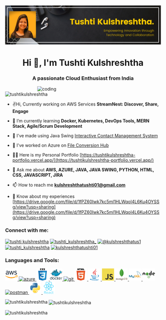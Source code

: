![logo](https://github.com/TushtiKulshreshtha/TushtiKulshreshtha/blob/main/my_github_banner.png)

<h1 align="center">Hi 👋, I'm Tushti Kulshreshtha</h1>
<h3 align="center">A passionate Cloud Enthusiast from India</h3>

<img align="right" alt="coding" width="400" src="https://user-images.githubusercontent.com/74038190/249570803-02293768-9242-47e1-bf8f-d084ba0a2d1d.gif">

<p align="left"> <img src="https://komarev.com/ghpvc/?username=tushtikulshreshtha&label=Profile%20views&color=0e75b6&style=flat" alt="tushtikulshreshtha" /> </p>

- ✌️Hi, Currently working on AWS Services **StreamNest: Discover, Share, Engage**

- 🌱 I’m currently learning **Docker, Kubernetes, DevOps Tools, MERN Stack, Agile/Scrum Development**

- 🔭 I've made using Java Swing [Interactive Contact Management System](https://github.com/TushtiKulshreshtha/Interactive-Contact-Management-System-.git)

- 👯 I've worked on Azure on [File Conversion Hub](https://github.com/TushtiKulshreshtha/FileConversionHub)

- 👨‍💻 Here is my Personal Portfolio [https://tushtikulshreshtha-portfolio.vercel.app/](https://tushtikulshreshtha-portfolio.vercel.app/)

- 💬 Ask me about **AWS, AZURE, JAVA, JAVA SWING, PYTHON, HTML, CSS, JAVASCRIPT, JIRA**

- 📫 How to reach me **kulshreshthatushti01@gmail.com**

- 📄 Know about my experiences [https://drive.google.com/file/d/1fPZ60Iwk7kc5ml1HLWqoI4L6Ku4OYSSg/view?usp=sharing](https://drive.google.com/file/d/1fPZ60Iwk7kc5ml1HLWqoI4L6Ku4OYSSg/view?usp=sharing)

<h3 align="left">Connect with me:</h3>
<p align="left">
<a href="https://linkedin.com/in/tushti kulshreshtha" target="blank"><img align="center" src="https://raw.githubusercontent.com/rahuldkjain/github-profile-readme-generator/master/src/images/icons/Social/linked-in-alt.svg" alt="tushti kulshreshtha" height="30" width="40" /></a>
<a href="https://instagram.com/tushti_kulshreshtha_" target="blank"><img align="center" src="https://raw.githubusercontent.com/rahuldkjain/github-profile-readme-generator/master/src/images/icons/Social/instagram.svg" alt="tushti_kulshreshtha_" height="30" width="40" /></a>
<a href="https://www.hackerrank.com/@kulshreshthatus1" target="blank"><img align="center" src="https://raw.githubusercontent.com/rahuldkjain/github-profile-readme-generator/master/src/images/icons/Social/hackerrank.svg" alt="@kulshreshthatus1" height="30" width="40" /></a>
<a href="https://www.leetcode.com/tushti_kulshreshtha" target="blank"><img align="center" src="https://raw.githubusercontent.com/rahuldkjain/github-profile-readme-generator/master/src/images/icons/Social/leet-code.svg" alt="tushti_kulshreshtha" height="30" width="40" /></a>
<a href="https://auth.geeksforgeeks.org/user/kulshreshthatushti01" target="blank"><img align="center" src="https://raw.githubusercontent.com/rahuldkjain/github-profile-readme-generator/master/src/images/icons/Social/geeks-for-geeks.svg" alt="kulshreshthatushti01" height="30" width="40" /></a>
</p>

<h3 align="left">Languages and Tools:</h3>
<p align="left"> <a href="https://aws.amazon.com" target="_blank" rel="noreferrer"> <img src="https://raw.githubusercontent.com/devicons/devicon/master/icons/amazonwebservices/amazonwebservices-original-wordmark.svg" alt="aws" width="40" height="40"/> </a> <a href="https://azure.microsoft.com/en-in/" target="_blank" rel="noreferrer"> <img src="https://www.vectorlogo.zone/logos/microsoft_azure/microsoft_azure-icon.svg" alt="azure" width="40" height="40"/> </a> <a href="https://www.w3schools.com/css/" target="_blank" rel="noreferrer"> <img src="https://raw.githubusercontent.com/devicons/devicon/master/icons/css3/css3-original-wordmark.svg" alt="css3" width="40" height="40"/> </a> <a href="https://www.docker.com/" target="_blank" rel="noreferrer"> <img src="https://raw.githubusercontent.com/devicons/devicon/master/icons/docker/docker-original-wordmark.svg" alt="docker" width="40" height="40"/> </a> <a href="https://git-scm.com/" target="_blank" rel="noreferrer"> <img src="https://www.vectorlogo.zone/logos/git-scm/git-scm-icon.svg" alt="git" width="40" height="40"/> </a> <a href="https://www.w3.org/html/" target="_blank" rel="noreferrer"> <img src="https://raw.githubusercontent.com/devicons/devicon/master/icons/html5/html5-original-wordmark.svg" alt="html5" width="40" height="40"/> </a> <a href="https://www.java.com" target="_blank" rel="noreferrer"> <img src="https://raw.githubusercontent.com/devicons/devicon/master/icons/java/java-original.svg" alt="java" width="40" height="40"/> </a> <a href="https://developer.mozilla.org/en-US/docs/Web/JavaScript" target="_blank" rel="noreferrer"> <img src="https://raw.githubusercontent.com/devicons/devicon/master/icons/javascript/javascript-original.svg" alt="javascript" width="40" height="40"/> </a> <a href="https://www.mongodb.com/" target="_blank" rel="noreferrer"> <img src="https://raw.githubusercontent.com/devicons/devicon/master/icons/mongodb/mongodb-original-wordmark.svg" alt="mongodb" width="40" height="40"/> </a> <a href="https://www.mysql.com/" target="_blank" rel="noreferrer"> <img src="https://raw.githubusercontent.com/devicons/devicon/master/icons/mysql/mysql-original-wordmark.svg" alt="mysql" width="40" height="40"/> </a> <a href="https://nodejs.org" target="_blank" rel="noreferrer"> <img src="https://raw.githubusercontent.com/devicons/devicon/master/icons/nodejs/nodejs-original-wordmark.svg" alt="nodejs" width="40" height="40"/> </a> <a href="https://postman.com" target="_blank" rel="noreferrer"> <img src="https://www.vectorlogo.zone/logos/getpostman/getpostman-icon.svg" alt="postman" width="40" height="40"/> </a> <a href="https://www.python.org" target="_blank" rel="noreferrer"> <img src="https://raw.githubusercontent.com/devicons/devicon/master/icons/python/python-original.svg" alt="python" width="40" height="40"/> </a> <a href="https://reactjs.org/" target="_blank" rel="noreferrer"> <img src="https://raw.githubusercontent.com/devicons/devicon/master/icons/react/react-original-wordmark.svg" alt="react" width="40" height="40"/> </a> </p>

<p><img align="left" src="https://github-readme-stats.vercel.app/api/top-langs?username=tushtikulshreshtha&show_icons=true&locale=en&layout=compact" alt="tushtikulshreshtha" /></p>

<p>&nbsp;<img align="center" src="https://github-readme-stats.vercel.app/api?username=tushtikulshreshtha&show_icons=true&locale=en" alt="tushtikulshreshtha" /></p>

<p><img align="center" src="https://github-readme-streak-stats.herokuapp.com/?user=tushtikulshreshtha&" alt="tushtikulshreshtha" /></p>
